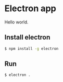 # Electron app

Hello world.

## Install electron

```bash
$ npm install -g electron
```

## Run

```bash
$ electron .
```

